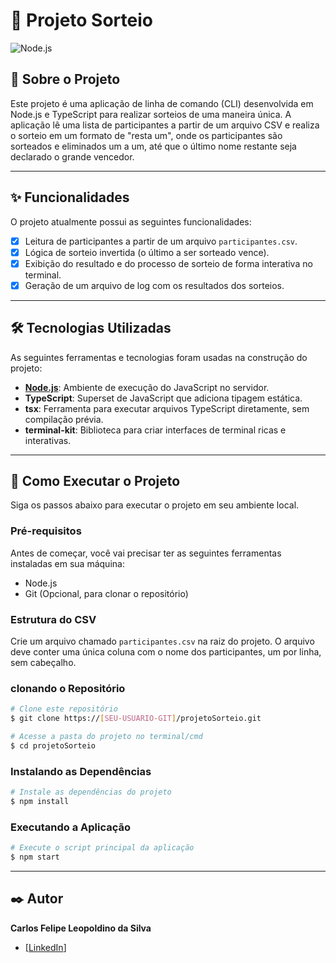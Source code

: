 # 🎲 Projeto Sorteio

![Node.js](https://img.shields.io/badge/Node.js-43853D?style=for-the-badge&logo=node.js&logoColor=white)

## 🎯 Sobre o Projeto

Este projeto é uma aplicação de linha de comando (CLI) desenvolvida em Node.js e TypeScript para realizar sorteios de uma maneira única. A aplicação lê uma lista de participantes a partir de um arquivo CSV e realiza o sorteio em um formato de "resta um", onde os participantes são sorteados e eliminados um a um, até que o último nome restante seja declarado o grande vencedor.

---

## ✨ Funcionalidades

O projeto atualmente possui as seguintes funcionalidades:

- [x] Leitura de participantes a partir de um arquivo `participantes.csv`.
- [x] Lógica de sorteio invertida (o último a ser sorteado vence).
- [x] Exibição do resultado e do processo de sorteio de forma interativa no terminal.
- [x] Geração de um arquivo de log com os resultados dos sorteios.

---

## 🛠️ Tecnologias Utilizadas

As seguintes ferramentas e tecnologias foram usadas na construção do projeto:

- **[Node.js](https://nodejs.org/en/)**: Ambiente de execução do JavaScript no servidor.
- **TypeScript**: Superset de JavaScript que adiciona tipagem estática.
- **tsx**: Ferramenta para executar arquivos TypeScript diretamente, sem compilação prévia.
- **terminal-kit**: Biblioteca para criar interfaces de terminal ricas e interativas.

---

## 🚀 Como Executar o Projeto

Siga os passos abaixo para executar o projeto em seu ambiente local.

### Pré-requisitos

Antes de começar, você vai precisar ter as seguintes ferramentas instaladas em sua máquina:

- Node.js
- Git (Opcional, para clonar o repositório)

### Estrutura do CSV

Crie um arquivo chamado `participantes.csv` na raiz do projeto. O arquivo deve conter uma única coluna com o nome dos participantes, um por linha, sem cabeçalho.

### clonando o Repositório

```bash
# Clone este repositório
$ git clone https://[SEU-USUARIO-GIT]/projetoSorteio.git

# Acesse a pasta do projeto no terminal/cmd
$ cd projetoSorteio
```

### Instalando as Dependências

```bash
# Instale as dependências do projeto
$ npm install
```

### Executando a Aplicação

```bash
# Execute o script principal da aplicação
$ npm start
```

---

## ✒️ Autor

**Carlos Felipe Leopoldino da Silva**

- [[LinkedIn](https://www.linkedin.com/in/carlos-leopoldino/)]
